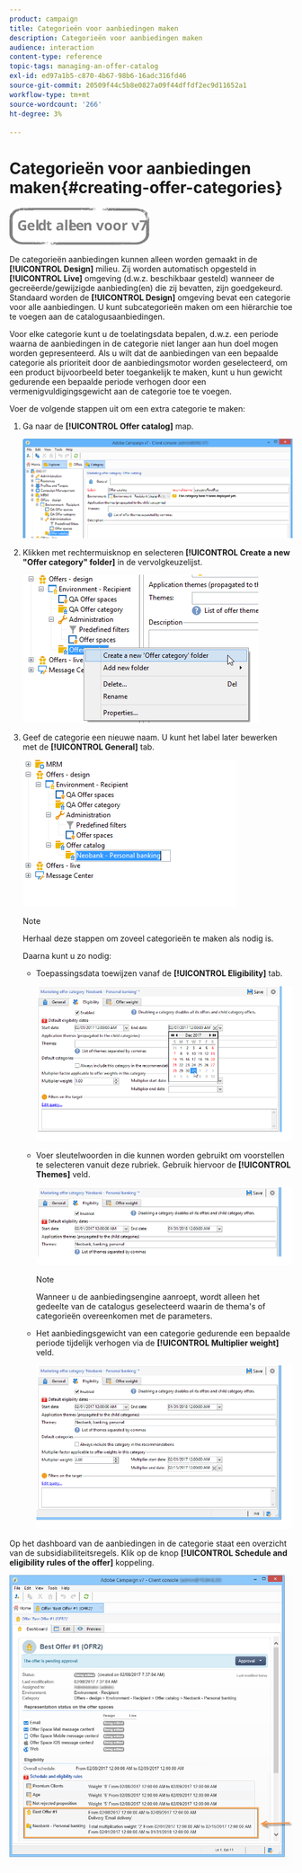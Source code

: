 ```yaml
---
product: campaign
title: Categorieën voor aanbiedingen maken
description: Categorieën voor aanbiedingen maken
audience: interaction
content-type: reference
topic-tags: managing-an-offer-catalog
exl-id: ed97a1b5-c870-4b67-98b6-16adc316fd46
source-git-commit: 20509f44c5b8e0827a09f44dffdf2ec9d11652a1
workflow-type: tm+mt
source-wordcount: '266'
ht-degree: 3%

---
```


# Categorieën voor aanbiedingen maken{#creating-offer-categories}

![](../../assets/v7-only.svg)

De categorieën aanbiedingen kunnen alleen worden gemaakt in de **[!UICONTROL Design]** milieu. Zij worden automatisch opgesteld in **[!UICONTROL Live]** omgeving (d.w.z. beschikbaar gesteld) wanneer de gecreëerde/gewijzigde aanbieding(en) die zij bevatten, zijn goedgekeurd. Standaard worden de **[!UICONTROL Design]** omgeving bevat een categorie voor alle aanbiedingen. U kunt subcategorieën maken om een hiërarchie toe te voegen aan de catalogusaanbiedingen.

Voor elke categorie kunt u de toelatingsdata bepalen, d.w.z. een periode waarna de aanbiedingen in de categorie niet langer aan hun doel mogen worden gepresenteerd. Als u wilt dat de aanbiedingen van een bepaalde categorie als prioriteit door de aanbiedingsmotor worden geselecteerd, om een product bijvoorbeeld beter toegankelijk te maken, kunt u hun gewicht gedurende een bepaalde periode verhogen door een vermenigvuldigingsgewicht aan de categorie toe te voegen.

Voer de volgende stappen uit om een extra categorie te maken:

1. Ga naar de **[!UICONTROL Offer catalog]** map.

   ![](assets/offer_cat_create_001.png)

1. Klikken met rechtermuisknop en selecteren **[!UICONTROL Create a new "Offer category" folder]** in de vervolgkeuzelijst.

   ![](assets/offer_cat_create_002.png)

1. Geef de categorie een nieuwe naam. U kunt het label later bewerken met de **[!UICONTROL General]** tab.

   ![](assets/offer_cat_create_003.png)

   >[!NOTE]
   >
   >Herhaal deze stappen om zoveel categorieën te maken als nodig is.

   Daarna kunt u zo nodig:

   * Toepassingsdata toewijzen vanaf de **[!UICONTROL Eligibility]** tab.

      ![](assets/offer_cat_create_004.png)

   * Voer sleutelwoorden in die kunnen worden gebruikt om voorstellen te selecteren vanuit deze rubriek. Gebruik hiervoor de **[!UICONTROL Themes]** veld.

      ![](assets/offer_cat_create_005.png)

      >[!NOTE]
      >
      >Wanneer u de aanbiedingsengine aanroept, wordt alleen het gedeelte van de catalogus geselecteerd waarin de thema&#39;s of categorieën overeenkomen met de parameters.

   * Het aanbiedingsgewicht van een categorie gedurende een bepaalde periode tijdelijk verhogen via de **[!UICONTROL Multiplier weight]** veld.

      ![](assets/offer_cat_create_006.png)

Op het dashboard van de aanbiedingen in de categorie staat een overzicht van de subsidiabiliteitsregels. Klik op de knop **[!UICONTROL Schedule and eligibility rules of the offer]** koppeling.

![](assets/offer_create_006.png)

